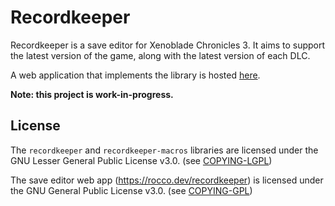 # Recordkeeper
Recordkeeper is a save editor for Xenoblade Chronicles 3. It aims to support
the latest version of the game, along with the latest version of each DLC.

A web application that implements the library is hosted [here](https://rocco.dev/recordkeeper).

**Note: this project is work-in-progress.**

## License

The `recordkeeper` and `recordkeeper-macros` libraries are licensed under the
GNU Lesser General Public License v3.0. (see [COPYING-LGPL](COPYING-LGPL))

The save editor web app (https://rocco.dev/recordkeeper) is licensed under the
GNU General Public License v3.0. (see [COPYING-GPL](COPYING-GPL))